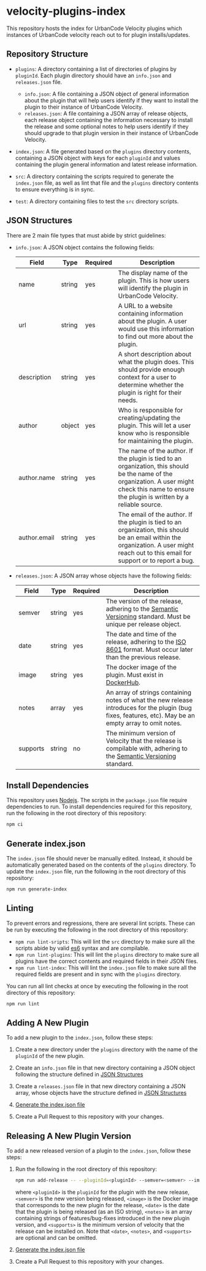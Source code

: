 # velocity-plugins-index

This repository hosts the index for UrbanCode Velocity plugins which instances of UrbanCode velocity reach out to for plugin installs/updates.

## Repository Structure

* `plugins`: A directory containing a list of directories of plugins by `pluginId`. Each plugin directory should have an `info.json` and `releases.json` file.

  * `info.json`: A file containing a JSON object of general information about the plugin that will help users identify if they want to install the plugin to their instance of UrbanCode Velocity.
  * `releases.json`: A file containing a JSON array of release objects, each release object containing the information necessary to install the release and some optional notes to help users identify if they should upgrade to that plugin version in their instance of UrbanCode Velocity.

* `index.json`: A file generated based on the `plugins` directory contents, containing a JSON object with keys for each `pluginId` and values containing the plugin general information and latest release information.

* `src`: A directory containing the scripts required to generate the `index.json` file, as well as lint that file and the `plugins` directory contents to ensure everything is in sync.

* `test`: A directory containing files to test the `src` directory scripts.

## JSON Structures

There are 2 main file types that must abide by strict guidelines:

* `info.json`: A JSON object contains the following fields:

    | Field | Type | Required | Description |
    | ----- | ---- | -------- | ----------- |
    | name | string | yes | The display name of the plugin. This is how users will identify the plugin in UrbanCode Velocity. |
    | url | string | yes | A URL to a website containing information about the plugin. A user would use this information to find out more about the plugin. |
    | description | string | yes | A short description about what the plugin does. This should provide enough context for a user to determine whether the plugin is right for their needs. |
    | author | object | yes | Who is responsible for creating/updating the plugin. This will let a user know who is responsible for maintaining the plugin. |
    | author.name | string | yes | The name of the author. If the plugin is tied to an organization, this should be the name of the organization. A user might check this name to ensure the plugin is written by a reliable source. |
    | author.email | string | yes | The email of the author. If the plugin is tied to an organization, this should be an email within the organization. A user might reach out to this email for support or to report a bug. |

* `releases.json`: A JSON array whose objects have the following fields:

    | Field | Type | Required | Description |
    | ----- | ---- | -------- | ----------- |
    | semver | string | yes | The version of the release, adhering to the [Semantic Versioning](https://semver.org/) standard. Must be unique per release object. |
    | date | string | yes | The date and time of the release, adhering to the [ISO 8601](https://web.archive.org/web/20171020085148/https://www.loc.gov/standards/datetime/ISO_DIS%208601-2.pdf) format. Must occur later than the previous release. |
    | image | string | yes | The docker image of the plugin. Must exist in [DockerHub](https://hub.docker.com/). |
    | notes | array | yes | An array of strings containing notes of what the new release introduces for the plugin (bug fixes, features, etc). May be an empty array to omit notes. |
    | supports | string | no | The minimum version of Velocity that the release is compilable with, adhering to the [Semantic Versioning](https://semver.org/) standard. |

## Install Dependencies

This repository uses [Nodejs](https://nodejs.org). The scripts in the `package.json` file require dependencies to run. To install dependencies required for this repository, run the following in the root directory of this repository:

```sh
npm ci
```

## Generate index.json

The `index.json` file should never be manually edited. Instead, it should be automatically generated based on the contents of the `plugins` directory. To update the `index.json` file, run the following in the root directory of this repository:

```sh
npm run generate-index
```

## Linting

To prevent errors and regressions, there are several lint scripts. These can be run by executing the following in the root directory of this repository:

* `npm run lint-sripts`: This will lint the `src` directory to make sure all the scripts abide by valid [es6](https://es6.io/]) syntax and are compilable.
* `npm run lint-plugins`: This will lint the `plugins` directory to make sure all plugins have the correct contents and required fields in their JSON files.
* `npm run lint-index`: This will lint the `index.json` file to make sure all the required fields are present and in sync with the `plugins` directory.

You can run all lint checks at once by executing the following in the root directory of this repository:

```sh
npm run lint
```

## Adding A New Plugin

To add a new plugin to the `index.json`, follow these steps:

1. Create a new directory under the `plugins` directory with the name of the `pluginId` of the new plugin.

2. Create an `info.json` file in that new directory containing a JSON object following the structure defined in [JSON Structures](#jSON-structures)

3. Create a `releases.json` file in that new directory containing a JSON array, whose objects have the structure defined in [JSON Structures](#jSON-structures)

4. [Generate the index.json file](#generate-index.json)

5. Create a Pull Request to this repository with your changes.

## Releasing A New Plugin Version

To add a new released version of a plugin to the `index.json`, follow these steps:

1. Run the following in the root directory of this repository:

    ```sh
    npm run add-release -- --pluginId=<pluginId> --semver=<semver> --image=<image> --date=<date> --notes=<notes> --supports=<supports>
    ```

    where `<pluginId>` is the `pluginId` for the plugin with the new release, `<semver>` is the new version being released, `<image>` is the Docker image that corresponds to the new plugin for the release, `<date>` is the date that the plugin is being released (as an ISO string), `<notes>` is an array containing strings of features/bug-fixes introduced in the new plugin version, and `<supports>` is the minimum version of velocity that the release can be installed on. Note that `<date>`, `<notes>`, and `<supports>` are optional and can be omitted.

2. [Generate the index.json file](#generate-index.json)

3. Create a Pull Request to this repository with your changes.